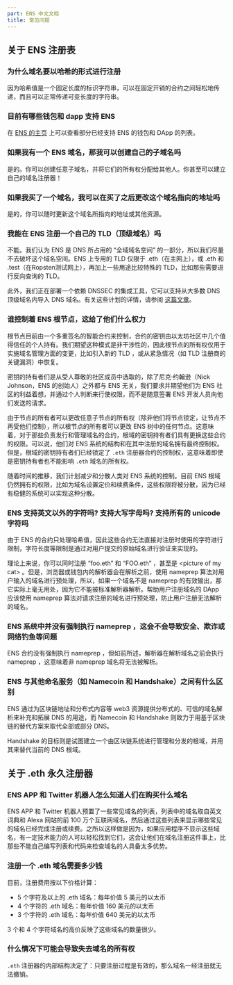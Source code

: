 ```yaml
---
part: ENS 中文文档
title: 常见问题 
---
```


## 关于 ENS 注册表

### 为什么域名要以哈希的形式进行注册

因为哈希值是一个固定长度的标识字符串，可以在固定开销的合约之间轻松地传递，而且可以正常传递可变长度的字符串。

### 目前有哪些钱包和 dapp 支持 ENS

在 [ENS 的主页](https://ens.domains/) 上可以查看部分已经支持 ENS 的钱包和 DApp 的列表。

### 如果我有一个 ENS 域名，那我可以创建自己的子域名吗

是的。你可以创建任意子域名，并将它们的所有权分配给其他人。你甚至可以建立自己的域名注册器！

### 如果我买了一个域名，我可以在买了之后更改这个域名指向的地址吗

是的，你可以随时更新这个域名所指向的地址或其他资源。

### 我能在 ENS 注册一个自己的 TLD（顶级域名）吗

不能。我们认为 ENS 是 DNS 所占用的 “全域域名空间” 的一部分，所以我们尽量不去破坏这个域名空间。ENS 上专用的 TLD 仅限于 .eth（在主网上），或 .eth 和 .test（在Ropsten测试网上），再加上一些用途比较特殊的 TLD，比如那些需要进行反向查询的 TLD。

此外，我们正在部署一个依赖 DNSSEC 的集成工具，它可以支持从大多数 DNS 顶级域名内导入 DNS 域名。有关这些计划的详情，请参阅 [这篇文章](https://medium.com/the-ethereum-name-service/upcoming-changes-to-the-ens-root-a1b78fd52b38)。

### 谁控制着 ENS 根节点，这给了他们什么权力

根节点目前由一个多重签名的智能合约来控制，合约的密钥由以太坊社区中几个值得信任的个人持有。我们期望这种模式是非干涉性的，因此根节点的所有权仅用于实施域名管理方面的变更，比如引入新的 TLD ，或从紧急情况（如 TLD 注册商的关键漏洞）中恢复。

密钥的持有者们是从受人尊敬的社区成员中选取的，除了尼克·约翰逊（Nick Johnson，ENS 的创始人）之外都与 ENS 无关，我们要求并期望他们为 ENS 社区的利益着想，并通过个人判断来行使权限，而不是随意签署 ENS 开发人员向他们发送的请求。

由于节点的所有者可以更改任意子节点的所有权（除非他们将节点锁定，让节点不再受他们控制），所以根节点的所有者可以更改 ENS 树中的任何节点。这意味着，对于那些负责发行和管理域名的合约，根域的密钥持有者们具有更换这些合约的权限。可以说，他们对 ENS 系统的结构和在其中注册的域名拥有最终控制权。但是，根域的密钥持有者们已经锁定了 `.eth` 注册器合约的控制权，这意味着即使是密钥持有者也不能影响 `.eth` 域名的所有权。

随着时间的推移，我们计划减少和分散人类对 ENS 系统的控制。目前 ENS 根域仍然拥有的权限，比如为域名设置定价和续费条件，这些权限将被分散，因为已经有稳健的系统可以实现这种分散。

### ENS 支持英文以外的字符吗? 支持大写字母吗? 支持所有的 unicode 字符吗

由于 ENS 的合约只处理哈希值，因此这些合约无法直接对注册时使用的字符进行限制，字符长度等限制是通过对用户提交的原始域名进行验证来实现的。

理论上来说，你可以同时注册 “foo.eth” 和 “FOO.eth” ，甚至是 &lt;picture of my cat&gt; 。但是，浏览器或钱包内的解析器会在解析之前，使用 nameprep 算法对用户输入的域名进行预处理，所以，如果一个域名不是 nameprep 的有效输出，那它实际上毫无用处，因为它不能被标准解析器解析。帮助用户注册域名的 DApp 应该使用 nameprep 算法对请求注册的域名进行预处理，防止用户注册无法解析的域名。

### ENS 系统中并没有强制执行 nameprep ，这会不会导致安全、欺诈或网络钓鱼等问题

ENS 合约没有强制执行 nameprep ，但如前所述，解析器在解析域名之前会执行 nameprep ，这意味着非 nameprep 域名将无法被解析。

### ENS 与其他命名服务（如 Namecoin 和 Handshake）之间有什么区别

ENS 通过为区块链地址和分布式内容等 web3 资源提供分布式的、可信的域名解析来补充和拓展 DNS 的用途，而 Namecoin 和 Handshake 则致力于用基于区块链的替代方案来取代全部或部分 DNS。

Handshake 的目标则是试图建立一个由区块链系统进行管理和分发的根域，并用其来替代当前的 DNS 根域。

## 关于 .eth 永久注册器

### ENS APP 和 Twitter 机器人怎么知道人们在购买什么域名

ENS APP 和 Twitter 机器人预置了一些常见域名的列表，列表中的域名取自英文词典和 Alexa 网站的前 100 万个互联网域名，然后通过这些列表来显示哪些常见的域名已经完成注册或续费。之所以这样做是因为，如果应用程序不显示这些域名，有一定技术能力的人可以轻松找到它们，这会让他们在域名注册这件事上，比那些不能自己编写列表和代码来检查域名的人具备太多优势。

### 注册一个 .eth 域名需要多少钱

目前，注册费用按以下价格计算：

- 5 个字符及以上的 .eth 域名：每年价值 5 美元的以太币
- 4 个字符的 .eth 域名：每年价值 160 美元的以太币
- 3 个字符的 .eth 域名：每年价值 640 美元的以太币

3 个和 4 个字符域名的高价反映了这些域名的数量很少。

### 什么情况下可能会导致失去域名的所有权

`.eth` 注册器的内部结构决定了：只要注册过程是有效的，那么域名一经注册就无法撤销。
